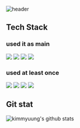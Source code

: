 

![header](https://capsule-render.vercel.app/api?type=waving&color=random&height=300&section=header&text=Kim-Myung-Ho&fontSize=90)


## Tech Stack

### used it as main

<img src="https://img.shields.io/badge/문자-색코드?style=for-the-badge&logo=#F7DF1E&logoColor=black">
<img src="https://img.shields.io/badge/문자-색코드?style=for-the-badge&logo=이미지 이름&logoColor=black">
<img src="https://img.shields.io/badge/문자-색코드?style=for-the-badge&logo=이미지 이름&logoColor=black">
<img src="https://img.shields.io/badge/문자-색코드?style=for-the-badge&logo=이미지 이름&logoColor=black">


### used at least once
<img src="https://img.shields.io/badge/문자-색코드?style=for-the-badge&logo=이미지 이름&logoColor=black">
<img src="https://img.shields.io/badge/문자-색코드?style=for-the-badge&logo=이미지 이름&logoColor=black">
<img src="https://img.shields.io/badge/문자-색코드?style=for-the-badge&logo=이미지 이름&logoColor=black">
<img src="https://img.shields.io/badge/문자-색코드?style=for-the-badge&logo=이미지 이름&logoColor=black">


## Git stat
![kimmyuung's github stats](https://github-readme-stats.vercel.app/api?username=kimmyuung&show_icons=true)


<!--
**kimmyuung/kimmyuung** is a ✨ _special_ ✨ repository because its `README.md` (this file) appears on your GitHub profile.

Here are some ideas to get you started:

- 🔭 I’m currently working on ...
- 🌱 I’m currently learning ...
- 👯 I’m looking to collaborate on ...
- 🤔 I’m looking for help with ...
- 💬 Ask me about ...
- 📫 How to reach me: ...
- 😄 Pronouns: ...
- ⚡ Fun fact: ...
-->
